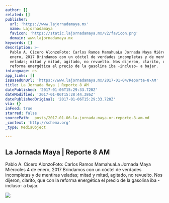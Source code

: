 ```yaml
---
author: []
related: []
publisher:
  url: 'https://www.lajornadamaya.mx'
  name: Lajornadamaya
  favicon: 'https://static.lajornadamaya.mx/v2/favicon.png'
  domain: www.lajornadamaya.mx
keywords: []
description: >-
  Pablo A. Cicero AlonzoFoto: Carlos Ramos MamahuaLa Jornada Maya Miércoles 4 de
  enero, 2017 Brindamos con un cóctel de verdades incompletas y de mentiras
  veladas; mitad y mitad, agitado, no revuelto. Nos dijeron, clarito, que con la
  reforma energética el precio de la gasolina iba -incluso- a bajar.
inLanguage: es
app_links: []
isBasedOnUrl: 'https://www.lajornadamaya.mx/2017-01-04/Reporte-8-AM'
title: La Jornada Maya | Reporte 8 AM
datePublished: '2017-01-06T15:29:33.720Z'
dateModified: '2017-01-06T15:28:44.386Z'
datePublishedOriginal: '2017-01-06T15:29:33.720Z'
via: {}
inFeed: true
starred: false
sourcePath: _posts/2017-01-06-la-jornada-maya-or-reporte-8-am.md
_context: 'http://schema.org'
_type: MediaObject

---
```

<article style=""><h1>La Jornada Maya | Reporte 8 AM</h1><p>Pablo A. Cicero AlonzoFoto: Carlos Ramos MamahuaLa Jornada Maya Miércoles 4 de enero, 2017 Brindamos con un cóctel de verdades incompletas y de mentiras veladas; mitad y mitad, agitado, no revuelto. Nos dijeron, clarito, que con la reforma energética el precio de la gasolina iba -incluso- a bajar.</p><img src="https://img.lajornadamaya.mx/32/hi48es6te0iv_640-414-cover" /></article>